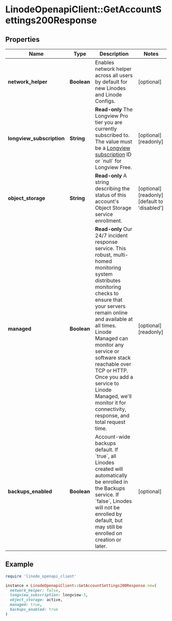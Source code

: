 # LinodeOpenapiClient::GetAccountSettings200Response

## Properties

| Name | Type | Description | Notes |
| ---- | ---- | ----------- | ----- |
| **network_helper** | **Boolean** | Enables network helper across all users by default for new Linodes and Linode Configs. | [optional] |
| **longview_subscription** | **String** | __Read-only__ The Longview Pro tier you are currently subscribed to. The value must be a [Longview subscription](https://techdocs.akamai.com/linode-api/reference/get-longview-subscriptions) ID or &#x60;null&#x60; for Longview Free. | [optional][readonly] |
| **object_storage** | **String** | __Read-only__ A string describing the status of this account&#39;s Object Storage service enrollment. | [optional][readonly][default to &#39;disabled&#39;] |
| **managed** | **Boolean** | __Read-only__ Our 24/7 incident response service. This robust, multi-homed monitoring system distributes monitoring checks to ensure that your servers remain online and available at all times. Linode Managed can monitor any service or software stack reachable over TCP or HTTP. Once you add a service to Linode Managed, we&#39;ll monitor it for connectivity, response, and total request time. | [optional][readonly] |
| **backups_enabled** | **Boolean** | Account-wide backups default.  If &#x60;true&#x60;, all Linodes created will automatically be enrolled in the Backups service.  If &#x60;false&#x60;, Linodes will not be enrolled by default, but may still be enrolled on creation or later. | [optional] |

## Example

```ruby
require 'linode_openapi_client'

instance = LinodeOpenapiClient::GetAccountSettings200Response.new(
  network_helper: false,
  longview_subscription: longview-3,
  object_storage: active,
  managed: true,
  backups_enabled: true
)
```

